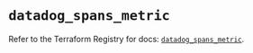 # `datadog_spans_metric`

Refer to the Terraform Registry for docs: [`datadog_spans_metric`](https://registry.terraform.io/providers/datadog/datadog/3.48.1/docs/resources/spans_metric).
